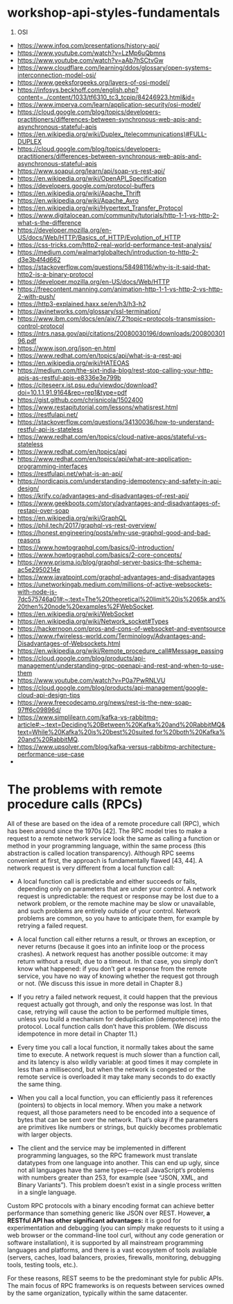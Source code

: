 # workshop-api-styles-fundamentals

1. OSI

- https://www.infoq.com/presentations/history-api/
- https://www.youtube.com/watch?v=LzMp6uQbmns
- https://www.youtube.com/watch?v=aAb7hSCtvGw
- https://www.cloudflare.com/learning/ddos/glossary/open-systems-interconnection-model-osi/
- https://www.geeksforgeeks.org/layers-of-osi-model/
- https://infosys.beckhoff.com/english.php?content=../content/1033/tf6310_tc3_tcpip/84246923.html&id=
- https://www.imperva.com/learn/application-security/osi-model/
- https://cloud.google.com/blog/topics/developers-practitioners/differences-between-synchronous-web-apis-and-asynchronous-stateful-apis
- https://en.wikipedia.org/wiki/Duplex_(telecommunications)#FULL-DUPLEX
- https://cloud.google.com/blog/topics/developers-practitioners/differences-between-synchronous-web-apis-and-asynchronous-stateful-apis
- https://www.soapui.org/learn/api/soap-vs-rest-api/
- https://en.wikipedia.org/wiki/OpenAPI_Specification
- https://developers.google.com/protocol-buffers
- https://en.wikipedia.org/wiki/Apache_Thrift
- https://en.wikipedia.org/wiki/Apache_Avro
- https://en.wikipedia.org/wiki/Hypertext_Transfer_Protocol
- https://www.digitalocean.com/community/tutorials/http-1-1-vs-http-2-what-s-the-difference
- https://developer.mozilla.org/en-US/docs/Web/HTTP/Basics_of_HTTP/Evolution_of_HTTP
- https://css-tricks.com/http2-real-world-performance-test-analysis/
- https://medium.com/walmartglobaltech/introduction-to-http-2-d3e3b4f4d662
- https://stackoverflow.com/questions/58498116/why-is-it-said-that-http2-is-a-binary-protocol
- https://developer.mozilla.org/en-US/docs/Web/HTTP
- https://freecontent.manning.com/animation-http-1-1-vs-http-2-vs-http-2-with-push/
- https://http3-explained.haxx.se/en/h3/h3-h2
- https://avinetworks.com/glossary/ssl-termination/
- https://www.ibm.com/docs/en/aix/7.2?topic=protocols-transmission-control-protocol
- https://ntrs.nasa.gov/api/citations/20080030196/downloads/20080030196.pdf
- https://www.json.org/json-en.html
- https://www.redhat.com/en/topics/api/what-is-a-rest-api
- https://en.wikipedia.org/wiki/HATEOAS
- https://medium.com/the-sixt-india-blog/rest-stop-calling-your-http-apis-as-restful-apis-e8336e3e799b
- https://citeseerx.ist.psu.edu/viewdoc/download?doi=10.1.1.91.9164&rep=rep1&type=pdf
- https://gist.github.com/chrisnicola/1502400
- https://www.restapitutorial.com/lessons/whatisrest.html
- https://restfulapi.net/
- https://stackoverflow.com/questions/34130036/how-to-understand-restful-api-is-stateless
- https://www.redhat.com/en/topics/cloud-native-apps/stateful-vs-stateless
- https://www.redhat.com/en/topics/api
- https://www.redhat.com/en/topics/api/what-are-application-programming-interfaces
- https://restfulapi.net/what-is-an-api/
- https://nordicapis.com/understanding-idempotency-and-safety-in-api-design/
- https://krify.co/advantages-and-disadvantages-of-rest-api/
- https://www.geekboots.com/story/advantages-and-disadvantages-of-restapi-over-soap
- https://en.wikipedia.org/wiki/GraphQL
- https://phil.tech/2017/graphql-vs-rest-overview/
- https://honest.engineering/posts/why-use-graphql-good-and-bad-reasons
- https://www.howtographql.com/basics/0-introduction/
- https://www.howtographql.com/basics/2-core-concepts/
- https://www.prisma.io/blog/graphql-server-basics-the-schema-ac5e2950214e
- https://www.javatpoint.com/graphql-advantages-and-disadvantages
- https://unetworkingab.medium.com/millions-of-active-websockets-with-node-js-7dc575746a01#:~:text=The%20theoretical%20limit%20is%2065k,and%20then%20node%20examples%2FWebSocket.
- https://en.wikipedia.org/wiki/WebSocket
- https://en.wikipedia.org/wiki/Network_socket#Types
- https://hackernoon.com/pros-and-cons-of-websocket-and-eventsource
- https://www.rfwireless-world.com/Terminology/Advantages-and-Disadvantages-of-Websockets.html
- https://en.wikipedia.org/wiki/Remote_procedure_call#Message_passing
- https://cloud.google.com/blog/products/api-management/understanding-grpc-openapi-and-rest-and-when-to-use-them
- https://www.youtube.com/watch?v=P0a7PwRNLVU
- https://cloud.google.com/blog/products/api-management/google-cloud-api-design-tips
- https://www.freecodecamp.org/news/rest-is-the-new-soap-97ff6c09896d/
- https://www.simplilearn.com/kafka-vs-rabbitmq-article#:~:text=Deciding%20Between%20Kafka%20and%20RabbitMQ&text=While%20Kafka%20is%20best%20suited,for%20both%20Kafka%20and%20RabbitMQ.
- https://www.upsolver.com/blog/kafka-versus-rabbitmq-architecture-performance-use-case
- 

# The problems with remote procedure calls (RPCs)

All of these are based on the idea of a remote procedure call (RPC), which has been around since the 1970s [42]. The RPC model tries to make a request to a remote network service look the same as calling a function or method in your programming language, within the same process (this abstraction is called location transparency). Although RPC seems convenient at first, the approach is fundamentally flawed [43, 44]. A network request is very different from a local function call:

- A local function call is predictable and either succeeds or fails, depending only on parameters that are under your control. A network request is unpredictable: the request or response may be lost due to a network problem, or the remote machine may be slow or unavailable, and such problems are entirely outside of your control. Network problems are common, so you have to anticipate them, for example by retrying a failed request.

- A local function call either returns a result, or throws an exception, or never returns (because it goes into an infinite loop or the process crashes). A network request has another possible outcome: it may return without a result, due to a timeout. In that case, you simply don’t know what happened: if you don’t get a response from the remote service, you have no way of knowing whether the request got through or not. (We discuss this issue in more detail in Chapter 8.)

- If you retry a failed network request, it could happen that the previous request actually got through, and only the response was lost. In that case, retrying will cause the action to be performed multiple times, unless you build a mechanism for deduplication (idempotence) into the protocol. Local function calls don’t have this problem. (We discuss idempotence in more detail in Chapter 11.)

- Every time you call a local function, it normally takes about the same time to execute. A network request is much slower than a function call, and its latency is also wildly variable: at good times it may complete in less than a millisecond, but when the network is congested or the remote service is overloaded it may take many seconds to do exactly the same thing.

- When you call a local function, you can efficiently pass it references (pointers) to objects in local memory. When you make a network request, all those parameters need to be encoded into a sequence of bytes that can be sent over the network. That’s okay if the parameters are primitives like numbers or strings, but quickly becomes problematic with larger objects.

- The client and the service may be implemented in different programming languages, so the RPC framework must translate datatypes from one language into another. This can end up ugly, since not all languages have the same types—recall JavaScript’s problems with numbers greater than 253, for example (see “JSON, XML, and Binary Variants”). This problem doesn’t exist in a single process written in a single language.

Custom RPC protocols with a binary encoding format can achieve better performance than something generic like JSON over REST. However, **a RESTful API has other significant advantages:** it is good for experimentation and debugging (you can simply make requests to it using a web browser or the command-line tool curl, without any code generation or software installation), it is supported by all mainstream programming languages and platforms, and there is a vast ecosystem of tools available (servers, caches, load balancers, proxies, firewalls, monitoring, debugging tools, testing tools, etc.).

For these reasons, REST seems to be the predominant style for public APIs. The main focus of RPC frameworks is on requests between services owned by the same organization, typically within the same datacenter.
